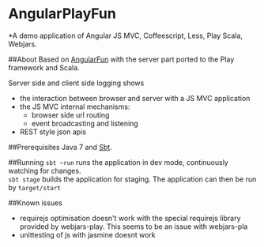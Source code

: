 # AngularPlayFun
*A demo application of Angular JS MVC, Coffeescript, Less, Play Scala, Webjars. 

##About
Based on [AngularFun](https://github.com/CaryLandholt/AngularFun) with the server part ported to the Play framework and Scala.

Server side and client side logging shows
- the interaction between browser and server with a JS MVC application
- the JS MVC internal mechanisms:
  - browser side url routing
  - event broadcasting and listening
- REST style json apis

##Prerequisites
Java 7 and [Sbt](http://www.scala-sbt.org/).

##Running
`sbt ~run` runs the application in dev mode, continuously watching for changes.  
`sbt stage` builds the application for staging. The application can then be run by `target/start`  

##Known issues

- requirejs optimisation doesn't work with the special requirejs library provided by webjars-play. This seems to be 
an issue with webjars-pla
- unittesting of js with jasmine doesnt work


